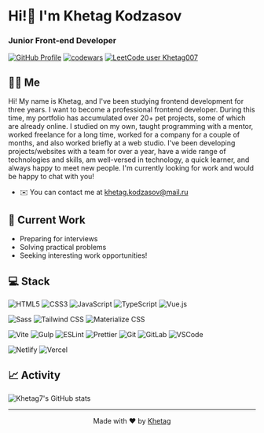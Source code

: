 # Hi!👋 I'm Khetag Kodzasov
### Junior Front-end Developer

<div align="left">

[![GitHub Profile](https://img.shields.io/badge/GitHub-@Khetag7-181717?style=for-the-badge&logo=github&logoColor=white&labelColor=010409)](https://github.com/Khetag7)
[![codewars](https://www.codewars.com/users/KhetagK/badges/large)](https://www.codewars.com/users/KhetagK)
[![LeetCode user Khetag007](https://img.shields.io/badge/dynamic/json?style=for-the-badge&labelColor=000000&color=000000&label=Solved&query=solved&url=https%3A%2F%2Fleetcode-badge.vercel.app%2Fapi%2Fusers%2FKhetag007&logo=leetcode&logoColor=white)](https://leetcode.com/Khetag007/)

</div>

## 👨‍💻 Me

Hi! My name is Khetag, and I've been studying frontend development for three years. I want to become a professional frontend developer. During this time, my portfolio has accumulated over 20+ pet projects, some of which are already online. I studied on my own, taught programming with a mentor, worked freelance for a long time, worked for a company for a couple of months, and also worked briefly at a web studio. I've been developing projects/websites with a team for over a year, have a wide range of technologies and skills, am well-versed in technology, a quick learner, and always happy to meet new people. I'm currently looking for work and would be happy to chat with you!

* ✉️ You can contact me at [khetag.kodzasov@mail.ru](mailto:khetag.kodzasov@mail.ru)

## 🚀 Current Work
- Preparing for interviews
- Solving practical problems
- Seeking interesting work opportunities!

## 💻 Stack

![HTML5](https://img.shields.io/badge/HTML5-E34F26?style=flat-square&logo=html5&logoColor=white)
![CSS3](https://img.shields.io/badge/CSS3-1572B6?style=flat-square&logo=css3&logoColor=white)
![JavaScript](https://img.shields.io/badge/JavaScript-F7DF1E?style=flat-square&logo=javascript&logoColor=black)
![TypeScript](https://img.shields.io/badge/TypeScript-3178C6?style=flat-square&logo=typescript&logoColor=white)
![Vue.js](https://img.shields.io/badge/Vue.js-34495E?style=flat-square&logo=vuedotjs&logoColor=4FC08D)

![Sass](https://img.shields.io/badge/Sass-CC6699?style=flat-square&logo=sass&logoColor=white)
![Tailwind CSS](https://img.shields.io/badge/Tailwind_CSS-38BDF8?style=flat-square&logo=tailwindcss&logoColor=white)
![Materialize CSS](https://img.shields.io/badge/Materialize_CSS-EE6E73?style=flat-square&logo=material-design&logoColor=white)

![Vite](https://img.shields.io/badge/Vite-646CFF?style=flat-square&logo=vite&logoColor=white)
![Gulp](https://img.shields.io/badge/Gulp-CF4647?style=flat-square&logo=gulp&logoColor=white)
![ESLint](https://img.shields.io/badge/ESLint-4B32C3?style=flat-square&logo=eslint&logoColor=white)
![Prettier](https://img.shields.io/badge/Prettier-F7B93E?style=flat-square&logo=prettier&logoColor=black)
![Git](https://img.shields.io/badge/Git-F05033?style=flat-square&logo=git&logoColor=white)
![GitLab](https://img.shields.io/badge/GitLab-FC6D26?style=flat-square&logo=gitlab&logoColor=white)
![VSCode](https://img.shields.io/badge/VSCode-007ACC?style=flat-square&logo=visualstudiocode&logoColor=white)

![Netlify](https://img.shields.io/badge/Netlify-00C7B7?style=flat-square&logo=netlify&logoColor=white)
![Vercel](https://img.shields.io/badge/Vercel-000000?style=flat-square&logo=vercel&logoColor=white)

## 📈 Activity
![Khetag7's GitHub stats](https://github-readme-stats.vercel.app/api?username=Khetag7&show_icons=true&theme=dracula)

---

<div align="center">
  
Made with ❤️ by [Khetag](https://github.com/Khetag7)

</div>
